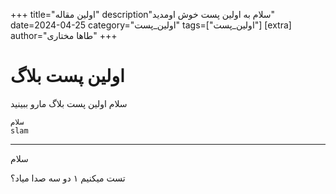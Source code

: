 +++ 
title="اولین مقاله" 
description"سلام به اولین پست خوش اومدید" 
date=2024-04-25 
category="اولین_پست" 
tags=["اولین_پست"] 
[extra] author="طاها مختاری" 
+++


# اولین پست بلاگ

سلام
اولین پست بلاگ مارو ببینید

```
سلام
slam
```
- - -
سلام

تست میکنیم ۱ دو سه صدا میاد؟
